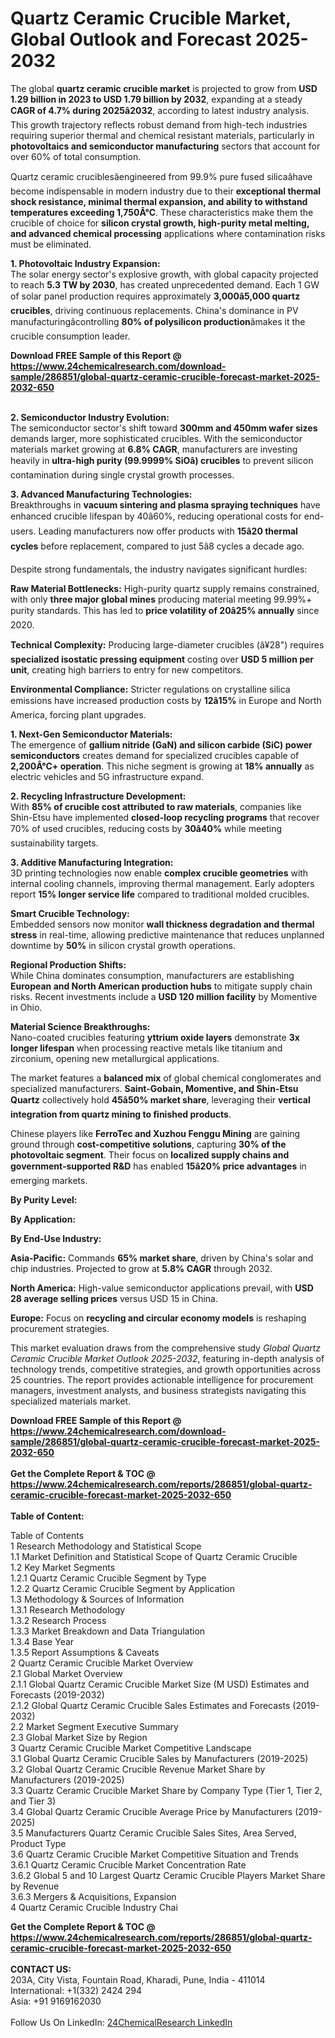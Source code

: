 <h1>Quartz Ceramic Crucible Market, Global Outlook and Forecast 2025-2032</h1><p>The global <strong>quartz ceramic crucible market</strong> is projected to grow from <strong>USD 1.29 billion in 2023 to USD 1.79 billion by 2032</strong>, expanding at a steady <strong>CAGR of 4.7% during 2025â2032</strong>, according to latest industry analysis. This growth trajectory reflects robust demand from high-tech industries requiring superior thermal and chemical resistant materials, particularly in <strong>photovoltaics and semiconductor manufacturing</strong> sectors that account for over 60% of total consumption.</p><p>Quartz ceramic cruciblesâengineered from 99.9% pure fused silicaâhave become indispensable in modern industry due to their <strong>exceptional thermal shock resistance, minimal thermal expansion, and ability to withstand temperatures exceeding 1,750Â°C</strong>. These characteristics make them the crucible of choice for <strong>silicon crystal growth, high-purity metal melting, and advanced chemical processing</strong> applications where contamination risks must be eliminated.</p><p><strong>1. Photovoltaic Industry Expansion:</strong><br>
The solar energy sector's explosive growth, with global capacity projected to reach <strong>5.3 TW by 2030</strong>, has created unprecedented demand. Each 1 GW of solar panel production requires approximately <strong>3,000â5,000 quartz crucibles</strong>, driving continuous replacements. China's dominance in PV manufacturingâcontrolling <strong>80% of polysilicon production</strong>âmakes it the crucible consumption leader.</p><div><b>Download FREE Sample of this Report @ 
            <a href="https://www.24chemicalresearch.com/download-sample/286851/global-quartz-ceramic-crucible-forecast-market-2025-2032-650">
            https://www.24chemicalresearch.com/download-sample/286851/global-quartz-ceramic-crucible-forecast-market-2025-2032-650</a></b></div><br><p><strong>2. Semiconductor Industry Evolution:</strong><br>
The semiconductor sector's shift toward <strong>300mm and 450mm wafer sizes</strong> demands larger, more sophisticated crucibles. With the semiconductor materials market growing at <strong>6.8% CAGR</strong>, manufacturers are investing heavily in <strong>ultra-high purity (99.9999% SiOâ) crucibles</strong> to prevent silicon contamination during single crystal growth processes.</p><p><strong>3. Advanced Manufacturing Technologies:</strong><br>
Breakthroughs in <strong>vacuum sintering and plasma spraying techniques</strong> have enhanced crucible lifespan by 40â60%, reducing operational costs for end-users. Leading manufacturers now offer products with <strong>15â20 thermal cycles</strong> before replacement, compared to just 5â8 cycles a decade ago.</p><p>Despite strong fundamentals, the industry navigates significant hurdles:</p><p><strong>Raw Material Bottlenecks:</strong> High-purity quartz supply remains constrained, with only <strong>three major global mines</strong> producing material meeting 99.99%+ purity standards. This has led to <strong>price volatility of 20â25% annually</strong> since 2020.</p><p><strong>Technical Complexity:</strong> Producing large-diameter crucibles (â¥28") requires <strong>specialized isostatic pressing equipment</strong> costing over <strong>USD 5 million per unit</strong>, creating high barriers to entry for new competitors.</p><p><strong>Environmental Compliance:</strong> Stricter regulations on crystalline silica emissions have increased production costs by <strong>12â15%</strong> in Europe and North America, forcing plant upgrades.</p><p><strong>1. Next-Gen Semiconductor Materials:</strong><br>
The emergence of <strong>gallium nitride (GaN) and silicon carbide (SiC) power semiconductors</strong> creates demand for specialized crucibles capable of <strong>2,200Â°C+ operation</strong>. This niche segment is growing at <strong>18% annually</strong> as electric vehicles and 5G infrastructure expand.</p><p><strong>2. Recycling Infrastructure Development:</strong><br>
With <strong>85% of crucible cost attributed to raw materials</strong>, companies like Shin-Etsu have implemented <strong>closed-loop recycling programs</strong> that recover 70% of used crucibles, reducing costs by <strong>30â40%</strong> while meeting sustainability targets.</p><p><strong>3. Additive Manufacturing Integration:</strong><br>
3D printing technologies now enable <strong>complex crucible geometries</strong> with internal cooling channels, improving thermal management. Early adopters report <strong>15% longer service life</strong> compared to traditional molded crucibles.</p><p><strong>Smart Crucible Technology:</strong><br>
	Embedded sensors now monitor <strong>wall thickness degradation and thermal stress</strong> in real-time, allowing predictive maintenance that reduces unplanned downtime by <strong>50%</strong> in silicon crystal growth operations.</p><p><strong>Regional Production Shifts:</strong><br>
	While China dominates consumption, manufacturers are establishing <strong>European and North American production hubs</strong> to mitigate supply chain risks. Recent investments include a <strong>USD 120 million facility</strong> by Momentive in Ohio.</p><p><strong>Material Science Breakthroughs:</strong><br>
	Nano-coated crucibles featuring <strong>yttrium oxide layers</strong> demonstrate <strong>3x longer lifespan</strong> when processing reactive metals like titanium and zirconium, opening new metallurgical applications.</p><p>The market features a <strong>balanced mix</strong> of global chemical conglomerates and specialized manufacturers. <strong>Saint-Gobain, Momentive, and Shin-Etsu Quartz</strong> collectively hold <strong>45â50% market share</strong>, leveraging their <strong>vertical integration from quartz mining to finished products</strong>.</p><p>Chinese players like <strong>FerroTec and Xuzhou Fenggu Mining</strong> are gaining ground through <strong>cost-competitive solutions</strong>, capturing <strong>30% of the photovoltaic segment</strong>. Their focus on <strong>localized supply chains and government-supported R&amp;D</strong> has enabled <strong>15â20% price advantages</strong> in emerging markets.</p><p><strong>By Purity Level:</strong></p><p><strong>By Application:</strong></p><p><strong>By End-Use Industry:</strong></p><p><strong>Asia-Pacific:</strong> Commands <strong>65% market share</strong>, driven by China's solar and chip industries. Projected to grow at <strong>5.8% CAGR</strong> through 2032.</p><p><strong>North America:</strong> High-value semiconductor applications prevail, with <strong>USD 28 average selling prices</strong> versus USD 15 in China.</p><p><strong>Europe:</strong> Focus on <strong>recycling and circular economy models</strong> is reshaping procurement strategies.</p><p>This market evaluation draws from the comprehensive study <em>Global Quartz Ceramic Crucible Market Outlook 2025-2032</em>, featuring in-depth analysis of technology trends, competitive strategies, and growth opportunities across 25 countries. The report provides actionable intelligence for procurement managers, investment analysts, and business strategists navigating this specialized materials market.</p><div><b>Download FREE Sample of this Report @ 
            <a href="https://www.24chemicalresearch.com/download-sample/286851/global-quartz-ceramic-crucible-forecast-market-2025-2032-650">
            https://www.24chemicalresearch.com/download-sample/286851/global-quartz-ceramic-crucible-forecast-market-2025-2032-650</a></b></div><br><div><b>Get the Complete Report & TOC @ 
            <a href="https://www.24chemicalresearch.com/reports/286851/global-quartz-ceramic-crucible-forecast-market-2025-2032-650">
            https://www.24chemicalresearch.com/reports/286851/global-quartz-ceramic-crucible-forecast-market-2025-2032-650</a></b></div><br>
            <b>Table of Content:</b><p>Table of Contents<br />
1 Research Methodology and Statistical Scope<br />
1.1 Market Definition and Statistical Scope of Quartz Ceramic Crucible<br />
1.2 Key Market Segments<br />
1.2.1 Quartz Ceramic Crucible Segment by Type<br />
1.2.2 Quartz Ceramic Crucible Segment by Application<br />
1.3 Methodology & Sources of Information<br />
1.3.1 Research Methodology<br />
1.3.2 Research Process<br />
1.3.3 Market Breakdown and Data Triangulation<br />
1.3.4 Base Year<br />
1.3.5 Report Assumptions & Caveats<br />
2 Quartz Ceramic Crucible Market Overview<br />
2.1 Global Market Overview<br />
2.1.1 Global Quartz Ceramic Crucible Market Size (M USD) Estimates and Forecasts (2019-2032)<br />
2.1.2 Global Quartz Ceramic Crucible Sales Estimates and Forecasts (2019-2032)<br />
2.2 Market Segment Executive Summary<br />
2.3 Global Market Size by Region<br />
3 Quartz Ceramic Crucible Market Competitive Landscape<br />
3.1 Global Quartz Ceramic Crucible Sales by Manufacturers (2019-2025)<br />
3.2 Global Quartz Ceramic Crucible Revenue Market Share by Manufacturers (2019-2025)<br />
3.3 Quartz Ceramic Crucible Market Share by Company Type (Tier 1, Tier 2, and Tier 3)<br />
3.4 Global Quartz Ceramic Crucible Average Price by Manufacturers (2019-2025)<br />
3.5 Manufacturers Quartz Ceramic Crucible Sales Sites, Area Served, Product Type<br />
3.6 Quartz Ceramic Crucible Market Competitive Situation and Trends<br />
3.6.1 Quartz Ceramic Crucible Market Concentration Rate<br />
3.6.2 Global 5 and 10 Largest Quartz Ceramic Crucible Players Market Share by Revenue<br />
3.6.3 Mergers & Acquisitions, Expansion<br />
4 Quartz Ceramic Crucible Industry Chai</p><div><b>Get the Complete Report & TOC @ 
            <a href="https://www.24chemicalresearch.com/reports/286851/global-quartz-ceramic-crucible-forecast-market-2025-2032-650">
            https://www.24chemicalresearch.com/reports/286851/global-quartz-ceramic-crucible-forecast-market-2025-2032-650</a></b></div><br><b>CONTACT US:</b><br>
            203A, City Vista, Fountain Road, Kharadi, Pune, India - 411014<br>
            International: +1(332) 2424 294<br>
            Asia: +91 9169162030 <br><br>
            Follow Us On LinkedIn: <a href="https://www.linkedin.com/company/24chemicalresearch/">24ChemicalResearch LinkedIn</a>
